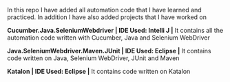 In this repo I have added all automation code that I have learned and practiced. In addition I have also added projects that I have worked on

**Cucumber.Java.SeleniumWebdriver | IDE Used: Intelli J |** 
It contains all the automation code written with Cucumber, Java and Selenium WebDriver

**Java.SeleniumWebdriver.Maven.JUnit | IDE Used: Eclipse |** 
It contains code written on Java, Selenium WebDriver, JUnit and Maven

**Katalon | IDE Used: Eclipse |** 
It contains code written on Katalon
